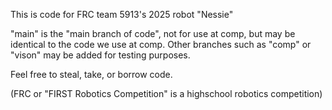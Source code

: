 This is code for FRC team 5913's 2025 robot "Nessie"

"main" is the "main branch of code", not for use at comp, but may be identical to the code we use at comp.
Other branches such as "comp" or "vison" may be added for testing purposes.

Feel free to steal, take, or borrow code.

(FRC or "FIRST Robotics Competition" is a highschool robotics competition)
